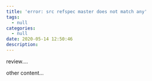 ```yaml
---
title: 'error: src refspec master does not match any'
tags:
  - null
categories:
  - null
date: 2020-05-14 12:50:46
description:
---
```




review....

<!-- more -->

other content...


